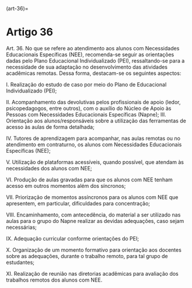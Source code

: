 (art-36)=

# Artigo 36

Art. 36. No que se refere ao atendimento aos alunos com Necessidades Educacionais Específicas (NEE),
recomenda-se seguir as orientações dadas pelo Plano Educacional Individualizado (PEI), ressaltando-se para a
necessidade de sua adaptação no desenvolvimento das atividades acadêmicas remotas. Dessa forma, destacam-se os
seguintes aspectos:

I. Realização do estudo de caso por meio do Plano de Educacional Individualizado (PEI);

II. Acompanhamento das devolutivas pelos profissionais de apoio (ledor, psicopedagogos, entre outros), com o
auxílio do Núcleo de Apoio às Pessoas com Necessidades Educacionais Específicas (Napne);
III. Orientação aos alunos/responsáveis sobre a utilização das ferramentas de acesso às aulas de forma detalhada;

IV. Tutores de aprendizagem para acompanhar, nas aulas remotas ou no atendimento em contraturno, os alunos
com Necessidades Educacionais Específicas (NEE);

V. Utilização de plataformas acessíveis, quando possível, que atendam às necessidades dos alunos com NEE;

VI. Produção de aulas gravadas para que os alunos com NEE tenham acesso em outros momentos além dos
síncronos;

VII. Priorização de momentos assíncronos para os alunos com NEE que apresentem, em particular, dificuldades
para concentração;

VIII. Encaminhamento, com antecedência, do material a ser utilizado nas aulas para o grupo do Napne realizar as
devidas adequações, caso sejam necessárias;

IX. Adequação curricular conforme orientações do PEI;

X. Organização de um momento formativo para orientação aos docentes sobre as adequações, durante o trabalho
remoto, para tal grupo de estudantes;

XI. Realização de reunião nas diretorias acadêmicas para avaliação dos trabalhos remotos dos alunos com NEE.
